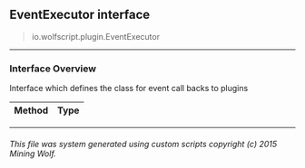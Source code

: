 ## EventExecutor __interface__

>io.wolfscript.plugin.EventExecutor

---

### Interface Overview

Interface which defines the class for event call backs to plugins

Method | Type   
--- | :--- 



---



###### This file was system generated using custom scripts copyright (c) 2015 Mining Wolf.
	

